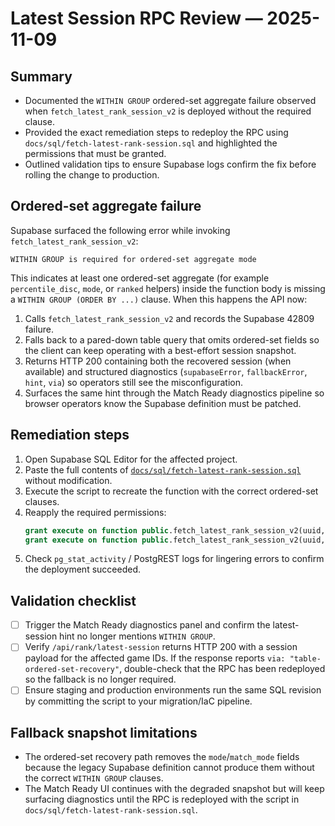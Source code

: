 # Latest Session RPC Review — 2025-11-09

## Summary
- Documented the `WITHIN GROUP` ordered-set aggregate failure observed when `fetch_latest_rank_session_v2` is deployed without the required clause.
- Provided the exact remediation steps to redeploy the RPC using `docs/sql/fetch-latest-rank-session.sql` and highlighted the permissions that must be granted.
- Outlined validation tips to ensure Supabase logs confirm the fix before rolling the change to production.

## Ordered-set aggregate failure
Supabase surfaced the following error while invoking `fetch_latest_rank_session_v2`:

```
WITHIN GROUP is required for ordered-set aggregate mode
```

This indicates at least one ordered-set aggregate (for example `percentile_disc`, `mode`, or `ranked` helpers) inside the function body is missing a `WITHIN GROUP (ORDER BY ...)` clause. When this happens the API now:

1. Calls `fetch_latest_rank_session_v2` and records the Supabase 42809 failure.
2. Falls back to a pared-down table query that omits ordered-set fields so the client can keep operating with a best-effort session snapshot.
3. Returns HTTP 200 containing both the recovered session (when available) and structured diagnostics (`supabaseError`, `fallbackError`, `hint`, `via`) so operators still see the misconfiguration.
4. Surfaces the same hint through the Match Ready diagnostics pipeline so browser operators know the Supabase definition must be patched.

## Remediation steps
1. Open Supabase SQL Editor for the affected project.
2. Paste the full contents of [`docs/sql/fetch-latest-rank-session.sql`](./sql/fetch-latest-rank-session.sql) without modification.
3. Execute the script to recreate the function with the correct ordered-set clauses.
4. Reapply the required permissions:
   ```sql
   grant execute on function public.fetch_latest_rank_session_v2(uuid, uuid) to service_role;
   grant execute on function public.fetch_latest_rank_session_v2(uuid, uuid) to authenticated;
   ```
5. Check `pg_stat_activity` / PostgREST logs for lingering errors to confirm the deployment succeeded.

## Validation checklist
- [ ] Trigger the Match Ready diagnostics panel and confirm the latest-session hint no longer mentions `WITHIN GROUP`.
- [ ] Verify `/api/rank/latest-session` returns HTTP 200 with a session payload for the affected game IDs. If the response reports `via: "table-ordered-set-recovery"`, double-check that the RPC has been redeployed so the fallback is no longer required.
- [ ] Ensure staging and production environments run the same SQL revision by committing the script to your migration/IaC pipeline.

## Fallback snapshot limitations
- The ordered-set recovery path removes the `mode`/`match_mode` fields because the legacy Supabase definition cannot produce them without the correct `WITHIN GROUP` clauses.
- The Match Ready UI continues with the degraded snapshot but will keep surfacing diagnostics until the RPC is redeployed with the script in `docs/sql/fetch-latest-rank-session.sql`.

